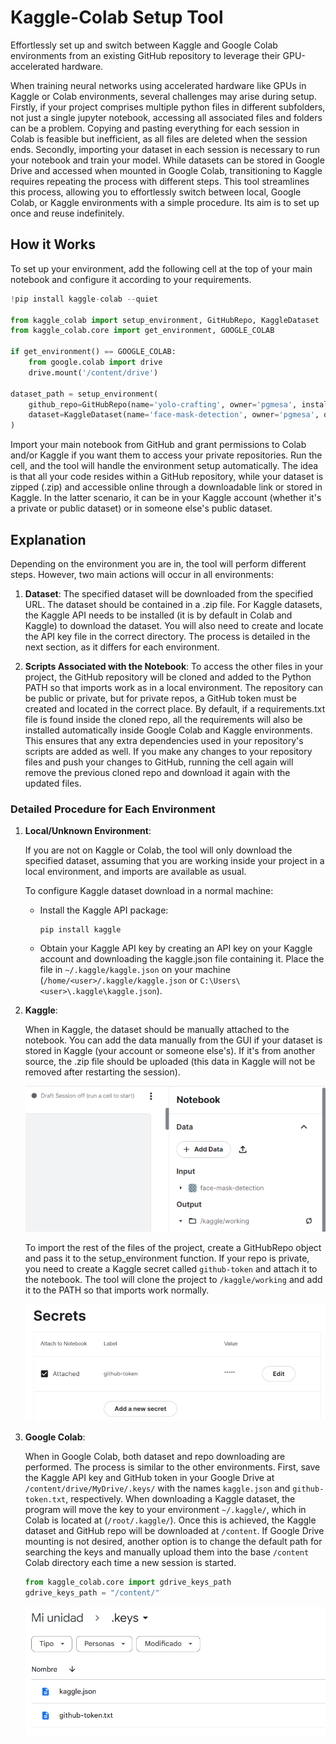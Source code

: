 # Kaggle-Colab Setup Tool

Effortlessly set up and switch between Kaggle and Google Colab environments from an existing GitHub repository to leverage their GPU-accelerated hardware.

When training neural networks using accelerated hardware like GPUs in Kaggle or Colab environments, several challenges may arise during setup. Firstly, if your project comprises multiple python files in different subfolders, not just a single jupyter notebook, accessing all associated files and folders can be a problem. Copying and pasting everything for each session in Colab is feasible but inefficient, as all files are deleted when the session ends. Secondly, importing your dataset in each session is necessary to run your notebook and train your model. While datasets can be stored in Google Drive and accessed when mounted in Google Colab, transitioning to Kaggle requires repeating the process with different steps. This tool streamlines this process, allowing you to effortlessly switch between local, Google Colab, or Kaggle environments with a simple procedure. Its aim is to set up once and reuse indefinitely.

## How it Works

To set up your environment, add the following cell at the top of your main notebook and configure it according to your requirements.

```python
!pip install kaggle-colab --quiet

from kaggle_colab import setup_environment, GitHubRepo, KaggleDataset
from kaggle_colab.core import get_environment, GOOGLE_COLAB

if get_environment() == GOOGLE_COLAB:
    from google.colab import drive
    drive.mount('/content/drive')

dataset_path = setup_environment(
    github_repo=GitHubRepo(name='yolo-crafting', owner='pgmesa', install_requirements=True),
    dataset=KaggleDataset(name='face-mask-detection', owner='pgmesa', dest='.')
)
```

Import your main notebook from GitHub and grant permissions to Colab and/or Kaggle if you want them to access your private repositories. Run the cell, and the tool will handle the environment setup automatically. The idea is that all your code resides within a GitHub repository, while your dataset is zipped (.zip) and accessible online through a downloadable link or stored in Kaggle. In the latter scenario, it can be in your Kaggle account (whether it's a private or public dataset) or in someone else's public dataset.

## Explanation

Depending on the environment you are in, the tool will perform different steps. However, two main actions will occur in all environments:

1. **Dataset**: The specified dataset will be downloaded from the specified URL. The dataset should be contained in a .zip file. For Kaggle datasets, the Kaggle API needs to be installed (it is by default in Colab and Kaggle) to download the dataset. You will also need to create and locate the API key file in the correct directory. The process is detailed in the next section, as it differs for each environment.

2. **Scripts Associated with the Notebook**: To access the other files in your project, the GitHub repository will be cloned and added to the Python PATH so that imports work as in a local environment. The repository can be public or private, but for private repos, a GitHub token must be created and located in the correct place. By default, if a requirements.txt file is found inside the cloned repo, all the requirements will also be installed automatically inside Google Colab and Kaggle environments. This ensures that any extra dependencies used in your repository's scripts are added as well. If you make any changes to your repository files and push your changes to GitHub, running the cell again will remove the previous cloned repo and download it again with the updated files.

### Detailed Procedure for Each Environment

1. **Local/Unknown Environment**:

    If you are not on Kaggle or Colab, the tool will only download the specified dataset, assuming that you are working inside your project in a local environment, and imports are available as usual.

    To configure Kaggle dataset download in a normal machine:

    - Install the Kaggle API package:
        ```
        pip install kaggle
        ```

    - Obtain your Kaggle API key by creating an API key on your Kaggle account and downloading the kaggle.json file containing it. Place the file in `~/.kaggle/kaggle.json` on your machine (`/home/<user>/.kaggle/kaggle.json` or `C:\Users\<user>\.kaggle\kaggle.json`).

2. **Kaggle**:

    When in Kaggle, the dataset should be manually attached to the notebook. You can add the data manually from the GUI if your dataset is stored in Kaggle (your account or someone else's). If it's from another source, the .zip file should be uploaded (this data in Kaggle will not be removed after restarting the session).

    ![Kaggle Data](/.github/kaggle_data.png)

    To import the rest of the files of the project, create a GitHubRepo object and pass it to the setup_environment function. If your repo is private, you need to create a Kaggle secret called `github-token` and attach it to the notebook. The tool will clone the project to `/kaggle/working` and add it to the PATH so that imports work normally.

    ![Kaggle Secrets](/.github/kaggle_secrets.png)

3. **Google Colab**:

    When in Google Colab, both dataset and repo downloading are performed. The process is similar to the other environments. First, save the Kaggle API key and GitHub token in your Google Drive at `/content/drive/MyDrive/.keys/` with the names `kaggle.json` and `github-token.txt`, respectively. When downloading a Kaggle dataset, the program will move the key to your environment `~/.kaggle/`, which in Colab is located at (`/root/.kaggle/`). Once this is achieved, the Kaggle dataset and GitHub repo will be downloaded at `/content`. If Google Drive mounting is not desired, another option is to change the default path for searching the keys and manually upload them into the base `/content` Colab directory each time a new session is started.

    ```python
    from kaggle_colab.core import gdrive_keys_path
    gdrive_keys_path = "/content/"
    ```

    ![Colab Keys](/.github/colab_keys.png)